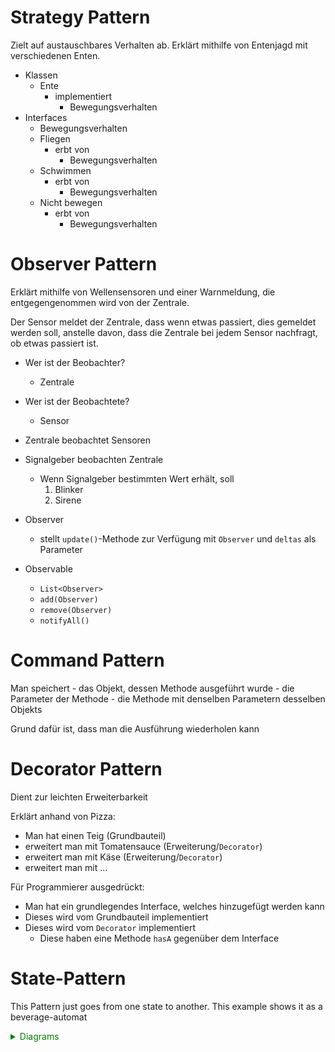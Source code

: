 Strategy Pattern
====

Zielt auf austauschbares Verhalten ab. Erklärt mithilfe von Entenjagd mit verschiedenen Enten.

- Klassen
    - Ente
        - implementiert
            - Bewegungsverhalten
- Interfaces
    - Bewegungsverhalten
    - Fliegen
        - erbt von
            - Bewegungsverhalten
    - Schwimmen
        - erbt von
            - Bewegungsverhalten
    - Nicht bewegen
        - erbt von
            - Bewegungsverhalten

Observer Pattern
====

Erklärt mithilfe von Wellensensoren und einer Warnmeldung, die entgegengenommen wird von der Zentrale.

Der Sensor meldet der Zentrale, dass wenn etwas passiert, dies gemeldet werden soll, anstelle davon, dass die Zentrale
bei jedem Sensor nachfragt, ob etwas passiert ist.

- Wer ist der Beobachter?
    - Zentrale
- Wer ist der Beobachtete?
    - Sensor


- Zentrale beobachtet Sensoren
- Signalgeber beobachten Zentrale
    - Wenn Signalgeber bestimmten Wert erhält, soll
        1. Blinker
        2. Sirene


- Observer
    - stellt ``update()``-Methode zur Verfügung mit ``Observer`` und ``deltas`` als Parameter
- Observable
    - ``List<Observer>``
    - ``add(Observer)``
    - ``remove(Observer)``
    - ``notifyAll()``

Command Pattern
====

Man speichert - das Objekt, dessen Methode ausgeführt wurde - die Parameter der Methode - die Methode mit denselben
Parametern desselben Objekts

Grund dafür ist, dass man die Ausführung wiederholen kann


Decorator Pattern
====

Dient zur leichten Erweiterbarkeit

Erklärt anhand von Pizza:

- Man hat einen Teig (Grundbauteil)
- erweitert man mit Tomatensauce (Erweiterung/``Decorator``)
- erweitert man mit Käse (Erweiterung/``Decorator``)
- erweitert man mit ...

Für Programmierer ausgedrückt:

- Man hat ein grundlegendes Interface, welches hinzugefügt werden kann
- Dieses wird vom Grundbauteil implementiert
- Dieses wird vom ``Decorator`` implementiert
    - Diese haben eine Methode ``hasA`` gegenüber dem Interface

State-Pattern
====

This Pattern just goes from one state to another. This example shows it as a beverage-automat

<details><summary style="color: green">Diagrams</summary>

<details><summary style="color: seagreen">From Whiteboard</summary>
    <table>
        <tr>
            <td><img src="UML_Diagram.png" width="1500" height="500" alt="Class-Diagram" /></td>
            <td><img src="State_Diagram.png" width="1500" height="500" alt="UML-Diagram" /></td>
        </tr>
    </table>
</details>
<hr>
<details><summary style="color: seagreen">From Classes</summary>
    <img src="State_UML.png" width="1000" height="2200" alt="Class-Diagram"><br/>
</details>

</details>